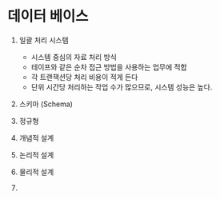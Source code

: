 # 데이터 베이스

1. 일괄 처리 시스템

   * 시스템 중심의 자료 처리 방식
   * 테이프와 같은 순차 접근 방법을 사용하는 업무에 적합
   * 각 트랜잭션당 처리 비용이 적게 든다
   * 단위 시간당 처리하는 작업 수가 많으므로, 시스템 성능은 높다.
2. 스키마 (Schema)
3. 정규형
4. 개념적 설계
5. 논리적 설계
6. 물리적 설계
7. ​

